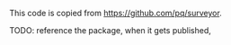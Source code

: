 This code is copied from https://github.com/pq/surveyor.

TODO: reference the package, when it gets published,
